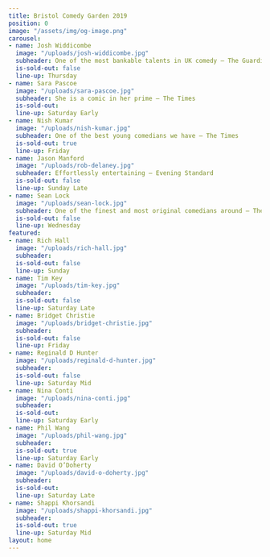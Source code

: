 ```yaml
---
title: Bristol Comedy Garden 2019
position: 0
image: "/assets/img/og-image.png"
carousel:
- name: Josh Widdicombe
  image: "/uploads/josh-widdicombe.jpg"
  subheader: One of the most bankable talents in UK comedy — The Guardian
  is-sold-out: false
  line-up: Thursday
- name: Sara Pascoe
  image: "/uploads/sara-pascoe.jpg"
  subheader: She is a comic in her prime — The Times
  is-sold-out:
  line-up: Saturday Early
- name: Nish Kumar
  image: "/uploads/nish-kumar.jpg"
  subheader: One of the best young comedians we have — The Times
  is-sold-out: true
  line-up: Friday
- name: Jason Manford
  image: "/uploads/rob-delaney.jpg"
  subheader: Effortlessly entertaining — Evening Standard
  is-sold-out: false
  line-up: Sunday Late
- name: Sean Lock
  image: "/uploads/sean-lock.jpg"
  subheader: One of the finest and most original comedians around — The Independent
  is-sold-out: false
  line-up: Wednesday
featured:
- name: Rich Hall
  image: "/uploads/rich-hall.jpg"
  subheader: 
  is-sold-out: false
  line-up: Sunday
- name: Tim Key
  image: "/uploads/tim-key.jpg"
  subheader: 
  is-sold-out: false
  line-up: Saturday Late
- name: Bridget Christie
  image: "/uploads/bridget-christie.jpg"
  subheader: 
  is-sold-out: false
  line-up: Friday
- name: Reginald D Hunter
  image: "/uploads/reginald-d-hunter.jpg"
  subheader: 
  is-sold-out: false
  line-up: Saturday Mid
- name: Nina Conti
  image: "/uploads/nina-conti.jpg"
  subheader: 
  is-sold-out: 
  line-up: Saturday Early
- name: Phil Wang
  image: "/uploads/phil-wang.jpg"
  subheader: 
  is-sold-out: true
  line-up: Saturday Early
- name: David O’Doherty
  image: "/uploads/david-o-doherty.jpg"
  subheader: 
  is-sold-out: 
  line-up: Saturday Late
- name: Shappi Khorsandi
  image: "/uploads/shappi-khorsandi.jpg"
  subheader: 
  is-sold-out: true
  line-up: Saturday Mid
layout: home
---
```



